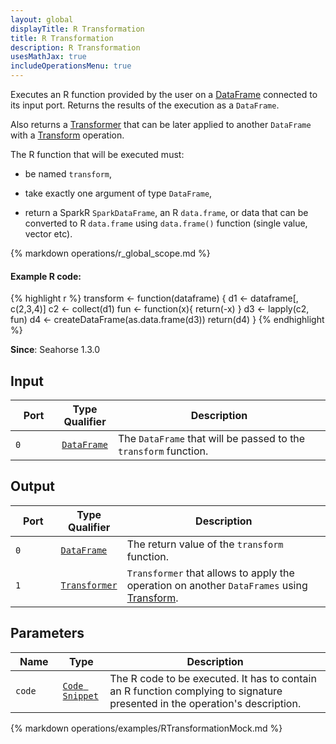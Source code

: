 ```yaml
---
layout: global
displayTitle: R Transformation
title: R Transformation
description: R Transformation
usesMathJax: true
includeOperationsMenu: true
---
```


Executes an R function provided by the user on a [DataFrame](../classes/dataframe.html) connected to its input port.
Returns the results of the execution as a `DataFrame`.

Also returns a [Transformer](../classes/transformer.html) that can be later applied
to another `DataFrame` with a [Transform](transform.html) operation.

The R function that will be executed must:

* be named <code>transform</code>,

* take exactly one argument of type `DataFrame`,

* return a SparkR `SparkDataFrame`, an R `data.frame`, or data that can be converted to R `data.frame` using `data.frame()` function (single value, vector etc).

{% markdown operations/r_global_scope.md %}

#### Example R code:
{% highlight r %}
transform <- function(dataframe) {
  d1 <- dataframe[, c(2,3,4)]
  c2 <- collect(d1)
  fun <- function(x){ return(-x) }
  d3 <- lapply(c2, fun)
  d4 <- createDataFrame(as.data.frame(d3))
  return(d4)
}
{% endhighlight %}

**Since**: Seahorse 1.3.0

## Input

<table>
<thead>
<tr>
<th style="width:15%">Port</th>
<th style="width:15%">Type Qualifier</th>
<th style="width:70%">Description</th>
</tr>
</thead>
<tbody>
<tr>
<td><code>0</code></td>
<td><code><a href="../classes/dataframe.html">DataFrame</a></code></td>
<td>The <code>DataFrame</code> that will be passed to the <code>transform</code> function.</td>
</tr>
</tbody>
</table>

## Output

<table>
<thead>
<tr>
<th style="width:15%">Port</th>
<th style="width:15%">Type Qualifier</th>
<th style="width:70%">Description</th>
</tr>
</thead>
<tbody>
<tr>
<td><code>0</code></td>
<td><code><a href="../classes/dataframe.html">DataFrame</a></code></td>
<td>The return value of the <code>transform</code> function.</td>
</tr>
<tr>
<td><code>1</code></td><td>
<code><a href="../classes/transformer.html">Transformer</a></code></td>
<td><code>Transformer</code> that allows to apply the operation on another <code>DataFrames</code> using
<a href="transform.html">Transform</a>.</td>
</tr>
</tbody>
</table>

## Parameters

<table class="table">
<thead>
<tr>
<th style="width:15%">Name</th>
<th style="width:15%">Type</th>
<th style="width:70%">Description</th>
</tr>
</thead>
<tbody>
<tr>
<td><code>code</code></td>
<td><code><a href="../parameter_types.html#code-snippet">Code Snippet</a></code></td>
<td>The R code to be executed. It has to contain an R function complying to signature
presented in the operation's description.</td>
</tr>
</tbody>
</table>

{% markdown operations/examples/RTransformationMock.md %}
